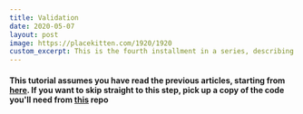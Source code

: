 ```yaml
---
title: Validation
date: 2020-05-07
layout: post
image: https://placekitten.com/1920/1920
custom_excerpt: This is the fourth installment in a series, describing a way to implement validation for your vue tables.
---
```


#### This tutorial assumes you have read the previous articles, starting from [here](/blog-posts/02-rails-with-vue-your-first-component.html). If you want to skip straight to this step, pick up a copy of the code you'll need from [this](https://github.com/ctrlaltdelete44/vue-test-app/tree/chp-3.0.1) repo
